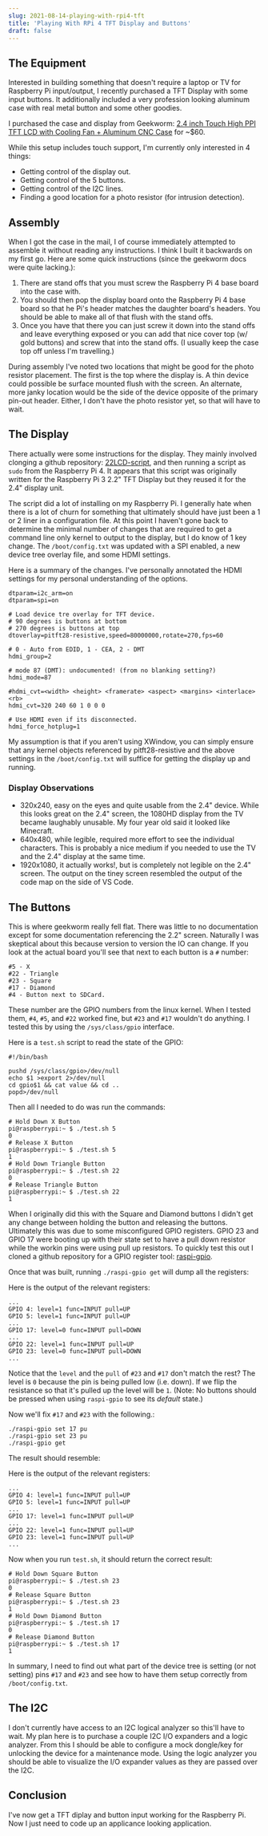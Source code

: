 ```yaml
---
slug: 2021-08-14-playing-with-rpi4-tft
title: 'Playing With RPi 4 TFT Display and Buttons'
draft: false
---
```


## The Equipment

Interested in building something that doesn't require a laptop or TV for Raspberry Pi input/output, I recently purchased a TFT Display with some input buttons. It additionally included a very profession looking aluminum case with real metal button and some other goodies.

<!--truncate-->

I purchased the case and display from Geekworm: [2.4 inch Touch High PPI TFT LCD with Cooling Fan + Aluminum CNC Case](https://geekworm.com/collections/raspberry-pi/products/for-raspberry-pi-4-2-4-inch-touch-high-ppi-tft-lcd-screen-with-cooling-fan-aluminum-cnc-case) for ~$60.

While this setup includes touch support, I'm currently only interested in 4 things:

- Getting control of the display out.
- Getting control of the 5 buttons.
- Getting control of the I2C lines.
- Finding a good location for a photo resistor (for intrusion detection).

## Assembly

When I got the case in the mail, I of course immediately attempted to assemble it without reading any instructions. I think I built it backwards on my first go. Here are some quick instructions (since the geekworm docs were quite lacking.):

1. There are stand offs that you must screw the Raspberry Pi 4 base board into the case with.
2. You should then pop the display board onto the Raspberry Pi 4 base board so that he Pi's header matches the daughter board's headers. You should be able to make all of that flush with the stand offs.
3. Once you have that there you can just screw it down into the stand offs and leave everything exposed or you can add that nice cover top (w/ gold buttons) and screw that into the stand offs. (I usually keep the case top off unless I'm travelling.)

During assembly I've noted two locations that might be good for the photo resistor placement. The first is the top where the display is. A thin device could possible be surface mounted flush with the screen. An alternate, more janky location would be the side of the device opposite of the primary pin-out header. Either, I don't have the photo resistor yet, so that will have to wait.

## The Display

There actually were some instructions for the display. They mainly involved clonging a github repository: [22LCD-script](https://github.com/geekworm-com/22LCD-script), and then running a script as `sudo` from the Raspberry Pi 4. It appears that this script was originally written for the Raspberry Pi 3 2.2" TFT Display but they reused it for the 2.4" display unit.

The script did a lot of installing on my Raspberry Pi. I generally hate when there is a lot of churn for something that ultimately should have just been a 1 or 2 liner in a configuration file. At this point I haven't gone back to determine the minimal number of changes that are required to get a command line only kernel to output to the display, but I do know of 1 key change. The `/boot/config.txt` was updated with a SPI enabled, a new device tree overlay file, and some HDMI settings.

Here is a summary of the changes. I've personally annotated the HDMI settings for my personal understanding of the options.

```
dtparam=i2c_arm=on
dtparam=spi=on

# Load device tre overlay for TFT device.
# 90 degrees is buttons at bottom
# 270 degrees is buttons at top
dtoverlay=pitft28-resistive,speed=80000000,rotate=270,fps=60

# 0 - Auto from EDID, 1 - CEA, 2 - DMT
hdmi_group=2

# mode 87 (DMT): undocumented! (from no blanking setting?)
hdmi_mode=87

#hdmi_cvt=<width> <height> <framerate> <aspect> <margins> <interlace> <rb>
hdmi_cvt=320 240 60 1 0 0 0

# Use HDMI even if its disconnected.
hdmi_force_hotplug=1
```

My assumption is that if you aren't using XWindow, you can simply ensure that any kernel objects referenced by pitft28-resistive and the above settings in the `/boot/config.txt` will suffice for getting the display up and running.

### Display Observations

- 320x240, easy on the eyes and quite usable from the 2.4" device. While this looks great on the 2.4" screen, the 1080HD display from the TV became laughably unusable. My four year old said it looked like Minecraft.
- 640x480, while legible, required more effort to see the individual characters. This is probably a nice medium if you needed to use the TV and the 2.4" display at the same time.
- 1920x1080, it actually works!, but is completely not legible on the 2.4" screen. The output on the tiney screen resembled the output of the code map on the side of VS Code.

## The Buttons

This is where geekworm really fell flat. There was little to no documentation except for some documentation referencing the 2.2" screen. Naturally I was skeptical about this because version to version the IO can change. If you look at the actual board you'll see that next to each button is a `#` number:

```
#5 - X
#22 - Triangle
#23 - Square
#17 - Diamond
#4 - Button next to SDCard.
```

These number are the GPIO numbers from the linux kernel. When I tested them, `#4`, `#5`, and `#22` worked fine, but `#23` and `#17` wouldn't do anything. I tested this by using the `/sys/class/gpio` interface.

Here is a `test.sh` script to read the state of the GPIO:

```
#!/bin/bash

pushd /sys/class/gpio>/dev/null
echo $1 >export 2>/dev/null
cd gpio$1 && cat value && cd ..
popd>/dev/null
```

Then all I needed to do was run the commands:

```
# Hold Down X Button
pi@raspberrypi:~ $ ./test.sh 5
0
# Release X Button
pi@raspberrypi:~ $ ./test.sh 5
1
# Hold Down Triangle Button
pi@raspberrypi:~ $ ./test.sh 22
0
# Release Triangle Button
pi@raspberrypi:~ $ ./test.sh 22
1
```

When I originally did this with the Square and Diamond buttons I didn't get any change between holding the button and releasing the buttons. Ultimately this was due to some misconfigured GPIO registers. GPIO 23 and GPIO 17 were booting up with their state set to have a pull down resistor while the workin pins were using pull up resistors. To quickly test this out I cloned a github repository for a GPIO register tool: [raspi-gpio](https://github.com/RPi-Distro/raspi-gpio).

Once that was built, running `./raspi-gpio get` will dump all the registers:

Here is the output of the relevant registers:

```
...
GPIO 4: level=1 func=INPUT pull=UP
GPIO 5: level=1 func=INPUT pull=UP
...
GPIO 17: level=0 func=INPUT pull=DOWN
...
GPIO 22: level=1 func=INPUT pull=UP
GPIO 23: level=0 func=INPUT pull=DOWN
...
```

Notice that the `level` and the `pull` of `#23` and `#17` don't match the rest? The level is `0` because the pin is being pulled low (i.e. down). If we flip the resistance so that it's pulled up the level will be `1`. (Note: No buttons should be pressed when using `raspi-gpio` to see its _default_ state.)

Now we'll fix `#17` and `#23` with the following.:

```
./raspi-gpio set 17 pu
./raspi-gpio set 23 pu
./raspi-gpio get
```

The result should resemble:

Here is the output of the relevant registers:

```
...
GPIO 4: level=1 func=INPUT pull=UP
GPIO 5: level=1 func=INPUT pull=UP
...
GPIO 17: level=1 func=INPUT pull=UP
...
GPIO 22: level=1 func=INPUT pull=UP
GPIO 23: level=1 func=INPUT pull=UP
...
```

Now when you run `test.sh`, it should return the correct result:

```
# Hold Down Square Button
pi@raspberrypi:~ $ ./test.sh 23
0
# Release Square Button
pi@raspberrypi:~ $ ./test.sh 23
1
# Hold Down Diamond Button
pi@raspberrypi:~ $ ./test.sh 17
0
# Release Diamond Button
pi@raspberrypi:~ $ ./test.sh 17
1
```

In summary, I need to find out what part of the device tree is setting (or not setting) pins `#17` and `#23` and see how to have them setup correctly from `/boot/config.txt`.

## The I2C

I don't currently have access to an I2C logical analyzer so this'll have to wait. My plan here is to purchase a couple I2C I/O expanders and a logic analyzer. From this I should be able to configure a mock dongle/key for unlocking the device for a maintenance mode. Using the logic analyzer you should be able to visualize the I/O expander values as they are passed over the I2C.

## Conclusion

I've now get a TFT diplay and button input working for the Raspberry Pi. Now I just need to code up an applicance looking application.
